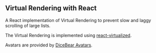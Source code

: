 ## Virtual Rendering with React

A React implementation of Virtual Rendering to prevent slow and laggy scrolling of large lists.

The Virtual Rendering is implemented using [react-virtualized](https://github.com/bvaughn/react-virtualized).

Avatars are provided by [DiceBear Avatars](https://github.com/DiceBear/avatars).
